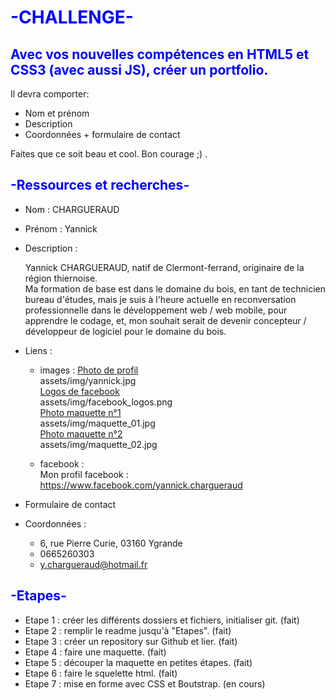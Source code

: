 # <span style="color: blue">**-CHALLENGE-**</span>

## <span style="color: blue">**Avec vos nouvelles compétences en HTML5 et CSS3 (avec aussi JS), créer un portfolio.**</span>

Il devra comporter:
- Nom et prénom
- Description
- Coordonnées + formulaire de contact

Faites que ce soit beau et cool. Bon courage ;) .

## <span style="color: blue">**-Ressources et recherches-**</span>

- Nom : CHARGUERAUD
- Prénom : Yannick
- Description :

    Yannick CHARGUERAUD, natif de Clermont-ferrand, originaire de la région thiernoise.  
    Ma formation de base est dans le domaine du bois, en tant de technicien bureau d'études, mais je suis à l'heure actuelle en reconversation professionnelle dans le développement web / web mobile, pour apprendre le codage, et, mon souhait serait de devenir concepteur / développeur de logiciel pour le domaine du bois.

- Liens :
    - images : 
        [Photo de profil](assets/img/yannick.jpg)  
        assets/img/yannick.jpg  
        [Logos de facebook](assets/img/facebook_logos.png)  
        assets/img/facebook_logos.png  
        [Photo maquette n°1](assets/img/maquette_01.jpg)  
        assets/img/maquette_01.jpg  
        [Photo maquette n°2](assets/img/maquette_02.jpg)  
        assets/img/maquette_02.jpg  

    - facebook :  
        Mon profil facebook : https://www.facebook.com/yannick.chargueraud  
    
- Formulaire de contact
- Coordonnées : 
    - 6, rue Pierre Curie, 03160 Ygrande
    - 0665260303
    - y.chargueraud@hotmail.fr  

## <span style="color: blue">**-Etapes-**</span>

- Etape 1 : créer les différents dossiers et fichiers, initialiser git. (fait)  
- Etape 2 : remplir le readme jusqu'à "Etapes". (fait)  
- Etape 3 : créer un repository sur Github et lier. (fait)  
- Etape 4 : faire une maquette. (fait)  
- Etape 5 : découper la maquette en petites étapes. (fait)  
- Etape 6 : faire le squelette html. (fait)  
- Etape 7 : mise en forme avec CSS et Boutstrap. (en cours)  

